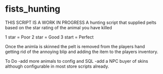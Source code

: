 # fists_hunting
THIS SCRIPT IS A WORK IN PROGRESS
A hunting script that supplied pelts based on the star rating of the animal you have killed

1 star = Poor
2 star = Good
3 start = Perfect

Once the animla is skinned the pelt is removed from the players hand getting rid of the annoying blip and adding the item to the players inventory.


To Do
-add more animals to config and SQL
-add a NPC buyer of skins although configurable in most store scripts already.
